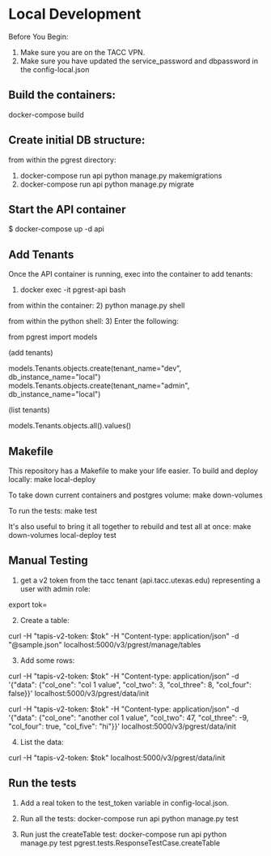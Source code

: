 Local Development
=================
Before You Begin:
1. Make sure you are on the TACC VPN.
2. Make sure you have updated the service_password and dbpassword in the config-local.json


Build the containers:
--------------------
docker-compose build


Create initial DB structure:
---------------------------
from within the pgrest directory:
1. docker-compose run api python manage.py makemigrations
2. docker-compose run api python manage.py migrate


Start the API container
-----------------------
$ docker-compose up -d api


Add Tenants
-----------
Once the API container is running, exec into the container to add tenants:
1) docker exec -it pgrest-api bash

from within the container:
2) python manage.py shell

from within the python shell:
3) Enter the following:

from pgrest import models

(add tenants)

models.Tenants.objects.create(tenant_name="dev", db_instance_name="local")
models.Tenants.objects.create(tenant_name="admin", db_instance_name="local")

(list tenants)

models.Tenants.objects.all().values()


Makefile
--------
This repository has a Makefile to make your life easier.
To build and deploy locally:
make local-deploy

To take down current containers and postgres volume:
make down-volumes

To run the tests:
make test

It's also useful to bring it all together to rebuild and test all at once:
make down-volumes local-deploy test


Manual Testing
--------------
1) get a v2 token from the tacc tenant (api.tacc.utexas.edu) representing a user with admin role:

export tok=<???>

2) Create a table:

curl -H "tapis-v2-token: $tok" -H "Content-type: application/json" -d "@sample.json" localhost:5000/v3/pgrest/manage/tables

3) Add some rows:

curl -H "tapis-v2-token: $tok" -H "Content-type: application/json" -d '{"data": {"col_one": "col 1 value", "col_two": 3, "col_three": 8, "col_four": false}}' localhost:5000/v3/pgrest/data/init

curl -H "tapis-v2-token: $tok" -H "Content-type: application/json" -d '{"data": {"col_one": "another col 1 value", "col_two": 47, "col_three": -9, "col_four": true, "col_five": "hi"}}' localhost:5000/v3/pgrest/data/init

4) List the data:

curl -H "tapis-v2-token: $tok" localhost:5000/v3/pgrest/data/init
   

Run the tests
-------------

1) Add a real token to the test_token variable in config-local.json.

2) Run all the tests: docker-compose run api python manage.py test

3) Run just the createTable test: docker-compose run api python manage.py test pgrest.tests.ResponseTestCase.createTable
